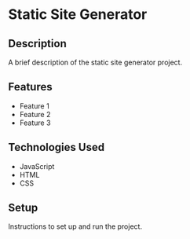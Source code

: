 # Static Site Generator

## Description

A brief description of the static site generator project.

## Features

- Feature 1
- Feature 2
- Feature 3

## Technologies Used

- JavaScript
- HTML
- CSS

## Setup

Instructions to set up and run the project.
